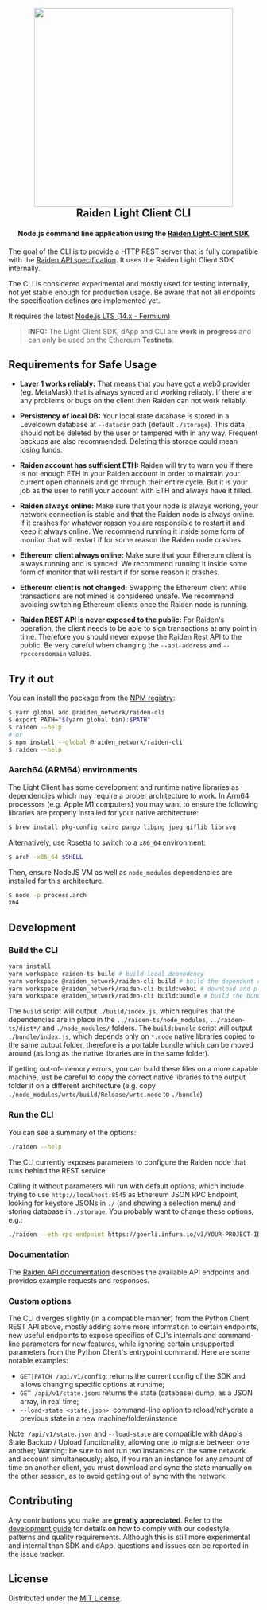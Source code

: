 <!-- PROJECT SHIELDS -->

<h2 align="center">
  <br/>
  <a href='https://raiden.network/'><img
      width='400px'
      alt=''
      src="https://user-images.githubusercontent.com/35398162/54018436-ee3f6300-4188-11e9-9b4e-0666c44cda53.png" /></a>
  <br/>
  Raiden Light Client CLI
  <br/>
</h2>

<h4 align="center">
  Node.js command line application using the <a href="https://github.com/raiden-network/light-client/tree/master/raiden-ts">Raiden Light-Client SDK</a>
</h4>

The goal of the CLI is to provide a HTTP REST server that is fully compatible with the [Raiden API specification](https://raiden-network.readthedocs.io/en/latest/rest_api.html). It uses the Raiden Light Client SDK internally.

The CLI is considered experimental and mostly used for testing internally, not yet stable enough for production usage. Be aware that not all endpoints the specification defines are implemented yet.

It requires the latest [Node.js LTS (14.x - Fermium)](https://github.com/nodejs/Release)

> **INFO:** The Light Client SDK, dApp and CLI are **work in progress** and can only be used on the Ethereum **Testnets**.

## Requirements for Safe Usage

- **Layer 1 works reliably:** That means that you have got a web3 provider (eg. MetaMask) that is always synced and working reliably. If there are any problems or bugs on the client then Raiden can not work reliably.

- **Persistency of local DB:** Your local state database is stored in a Leveldown database at `--datadir` path (default `./storage`). This data should not be deleted by the user or tampered with in any way. Frequent backups are also recommended. Deleting this storage could mean losing funds.

- **Raiden account has sufficient ETH:** Raiden will try to warn you if there is not enough ETH in your Raiden account in order to maintain your current open channels and go through their entire cycle. But it is your job as the user to refill your account with ETH and always have it filled.

- **Raiden always online:** Make sure that your node is always working, your network connection is stable and that the Raiden node is always online. If it crashes for whatever reason you are responsible to restart it and keep it always online. We recommend running it inside some form of monitor that will restart if for some reason the Raiden node crashes.

- **Ethereum client always online:** Make sure that your Ethereum client is always running and is synced. We recommend running it inside some form of monitor that will restart if for some reason it crashes.
- **Ethereum client is not changed:** Swapping the Ethereum client while transactions are not mined is considered unsafe. We recommend avoiding switching Ethereum clients once the Raiden node is running.

- **Raiden REST API is never exposed to the public:** For Raiden's operation, the client needs to be able to sign transactions at any point in time. Therefore you should never expose the Raiden Rest API to the public. Be very careful when changing the `--api-address` and `--rpccorsdomain` values.

## Try it out

You can install the package from the [NPM registry](https://www.npmjs.com/):

```sh
$ yarn global add @raiden_network/raiden-cli
$ export PATH="$(yarn global bin):$PATH"
$ raiden --help
# or
$ npm install --global @raiden_network/raiden-cli
$ raiden --help
```

### Aarch64 (ARM64) environments

The Light Client has some development and runtime native libraries as dependencies which may require a proper architecture to work.
In Arm64 processors (e.g. Apple M1 computers) you may want to ensure the following libraries are properly installed for your native architecture:

```sh
$ brew install pkg-config cairo pango libpng jpeg giflib librsvg
```

Alternatively, use [Rosetta](https://support.apple.com/en-us/HT211861) to switch to a `x86_64` environment:

```sh
$ arch -x86_64 $SHELL
```

Then, ensure NodeJS VM as well as `node_modules` dependencies are installed for this architecture.

```sh
$ node -p process.arch
x64
```

## Development

### Build the CLI

```sh
yarn install
yarn workspace raiden-ts build # build local dependency
yarn workspace @raiden_network/raiden-cli build # build the dependent output
yarn workspace @raiden_network/raiden-cli build:webui # download and place webUI files
yarn workspace @raiden_network/raiden-cli build:bundle # build the bundled output; optional
```

The `build` script will output `./build/index.js`, which requires that the dependencies are in place in the `../raiden-ts/node_modules`, `../raiden-ts/dist*/` and `./node_modules/` folders.
The `build:bundle` script will output `./bundle/index.js`, which depends only on `*.node` native libraries copied to the same output folder, therefore is a portable bundle which can be moved around (as long as the native libraries are in the same folder).

If getting out-of-memory errors, you can build these files on a more capable machine, just be careful to copy the correct native libraries to the output folder if on a different architecture (e.g. copy `./node_modules/wrtc/build/Release/wrtc.node` to `./bundle`)

### Run the CLI

You can see a summary of the options:

```sh
./raiden --help
```

The CLI currently exposes parameters to configure the Raiden node that runs behind the REST service.

Calling it without parameters will run with default options, which include trying to use `http://localhost:8545` as Ethereum JSON RPC Endpoint, looking for keystore JSONs in `./` (and showing a selection menu) and storing database in `./storage`. You probably want to change these options, e.g.:

```sh
./raiden --eth-rpc-endpoint https://goerli.infura.io/v3/YOUR-PROJECT-ID --datadir ~/.raiden --keystore-path ~/.ethereum/goerli/keystore --address 0xYourAddress
```

### Documentation

The [Raiden API documentation](https://raiden-network.readthedocs.io/en/latest/rest_api.html) describes the available API endpoints and provides example requests and responses.

### Custom options

The CLI diverges slightly (in a compatible manner) from the Python Client REST API above, mostly adding some more information to certain endpoints, new useful endpoints to expose specifics of CLI's internals and command-line parameters for new features, while ignoring certain unsupported parameters from the Python Client's entrypoint command. Here are some notable examples:

- `GET|PATCH /api/v1/config`: returns the current config of the SDK and allows changing specific options at runtime;
- `GET /api/v1/state.json`: returns the state (database) dump, as a JSON array, in real time;
- `--load-state <state.json>`: command-line option to reload/rehydrate a previous state in a new machine/folder/instance

Note: `/api/v1/state.json` and `--load-state` are compatible with dApp's State Backup / Upload functionality, allowing one to migrate between one another;
Warning: be sure to not run two instances on the same network and account simultaneously; also, if you ran an instance for any amount of time on another client, you must download and sync the state manually on the other session, as to avoid getting out of sync with the network.

## Contributing

Any contributions you make are **greatly appreciated**. Refer to the
[development guide](./CONTRIBUTING.md) for details on how to comply with our
codestyle, patterns and quality requirements. Although this is still more
experimental and internal than SDK and dApp, questions and issues can be
reported in the issue tracker.

## License

Distributed under the [MIT License](../LICENSE).
